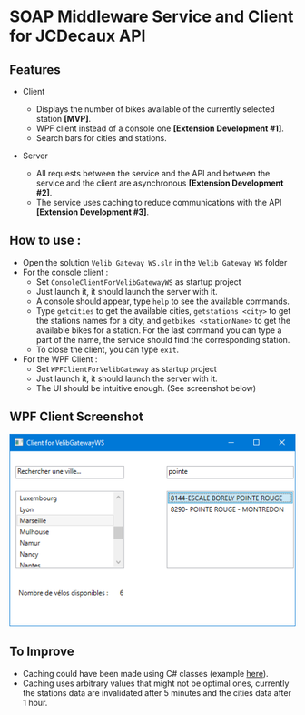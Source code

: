 # SOAP Middleware Service and Client for JCDecaux API

## Features

* Client
  * Displays the number of bikes available of the currently selected station **[MVP]**.
  * WPF client instead of a console one **[Extension Development #1]**.
  * Search bars for cities and stations.

* Server
  * All requests between the service and the API and between the service and the client are asynchronous **[Extension Development #2]**.
  * The service uses caching to reduce communications with the API **[Extension Development #3]**.

## How to use :

* Open the solution `Velib_Gateway_WS.sln` in the `Velib_Gateway_WS` folder
* For the console client :
  * Set `ConsoleClientForVelibGatewayWS` as startup project
  * Just launch it, it should launch the server with it.
  * A console should appear, type `help` to see the available commands.
  * Type `getcities` to get the available cities, `getstations <city>` to get the stations names for a city, and `getbikes <stationName>` to get the available bikes for a station. For the last command you can type a part of the name, the service should find the corresponding station.
  * To close the client, you can type `exit`.
* For the WPF Client :
  * Set `WPFClientForVelibGateway` as startup project
  * Just launch it, it should launch the server with it.
  * The UI should be intuitive enough. (See screenshot below)

## WPF Client Screenshot

![ClientUI](doc/client.png)

## To Improve

* Caching could have been made using C# classes (example [here](https://codeshare.co.uk/blog/simple-reusable-net-caching-example-code-in-c/)).
* Caching uses arbitrary values that might not be optimal ones, currently the stations data are invalidated after 5 minutes and the cities data after 1 hour.